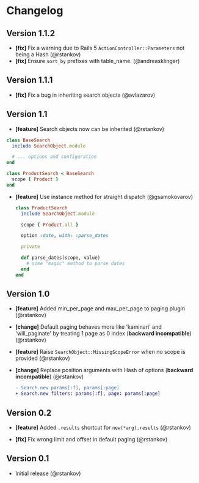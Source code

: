 # Changelog

## Version 1.1.2

* __[fix]__ Fix a warning due to Rails 5 `ActionController::Parameters` not being a Hash (@rstankov)
* __[fix]__ Ensure `sort_by` prefixes with table_name. (@andreasklinger)

## Version 1.1.1

* __[fix]__ Fix a bug in inheriting search objects (@avlazarov)

## Version 1.1

* __[feature]__ Search objects now can be inherited  (@rstankov)

 ```ruby
 class BaseSearch
   include SearchObject.module

   # ... options and configuration
 end

 class ProductSearch < BaseSearch
   scope { Product }
 end
 ```

* __[feature]__ Use instance method for straight dispatch (@gsamokovarov)

  ```ruby
  class ProductSearch
    include SearchObject.module

    scope { Product.all }

    option :date, with: :parse_dates

    private

    def parse_dates(scope, value)
      # some "magic" method to parse dates
    end
  end
  ```

## Version 1.0

* __[feature]__ Added min_per_page and max_per_page to paging plugin (@rstankov)

* __[change]__ Default paging behaves more like 'kaminari' and 'will_paginate' by treating 1 page as 0 index (__backward incompatible__) (@rstankov)

* __[feature]__ Raise `SearchObject::MissingScopeError` when no scope is provided (@rstankov)

* __[change]__ Replace position arguments with Hash of options (__backward incompatible__) (@rstankov)

  ```diff
  - Search.new params[:f], params[:page]
  + Search.new filters: params[:f], page: params[:page]
  ```

## Version 0.2

* __[feature]__ Added `.results` shortcut for `new(*arg).results` (@rstankov)

* __[fix]__ Fix wrong limit and offset in default paging (@rstankov)

## Version 0.1

* Initial release (@rstankov)
